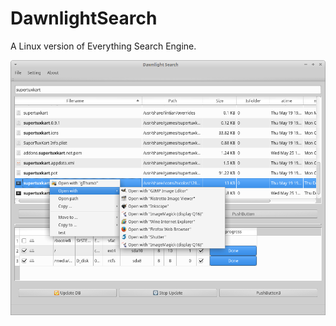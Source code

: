 # DawnlightSearch
A Linux version of Everything Search Engine.

![](./_screenshot/Dawnlight%20Search.png)
